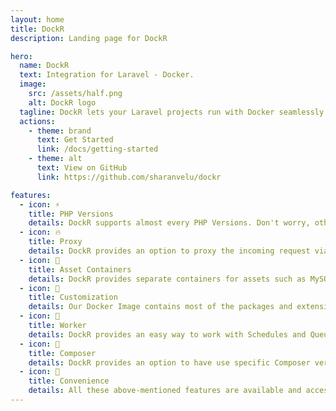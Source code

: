 ```yaml
---
layout: home
title: DockR
description: Landing page for DockR

hero:
  name: DockR
  text: Integration for Laravel - Docker.
  image:
    src: /assets/half.png
    alt: DockR logo
  tagline: DockR lets your Laravel projects run with Docker seamlessly for Local development environment.
  actions:
    - theme: brand
      text: Get Started
      link: /docs/getting-started
    - theme: alt
      text: View on GitHub
      link: https://github.com/sharanvelu/dockr 

features:
  - icon: ⚡️
    title: PHP Versions
    details: DockR supports almost every PHP Versions. Don't worry, other PHP versions weren't abandoned, they will be supported in the upcoming weeks.
  - icon: 🔥
    title: Proxy
    details: DockR provides an option to proxy the incoming request via a Domain name of your choice instead of using localhost:xxxx.
  - icon: 🎉
    title: Asset Containers
    details: DockR provides separate containers for assets such as MySQL, Postgres and Redis. Multiple projects can connect to the same Database if needed.
  - icon: 🎀
    title: Customization
    details: Our Docker Image contains most of the packages and extensions built-in. If you are not satisfied with them, you can create your own image and use it with your project.
  - icon: 🎀
    title: Worker
    details: DockR provides an easy way to work with Schedules and Queues. DockR will create a separate container and runs a Scheduler and two Queue Listeners for working with Worker tasks.
  - icon: 🎀
    title: Composer
    details: DockR provides an option to have use specific Composer version for different projects.
  - icon: 🎀
    title: Convenience
    details: All these above-mentioned features are available and accessed by just setting up an environment variable within the '.env' file.
---
```

